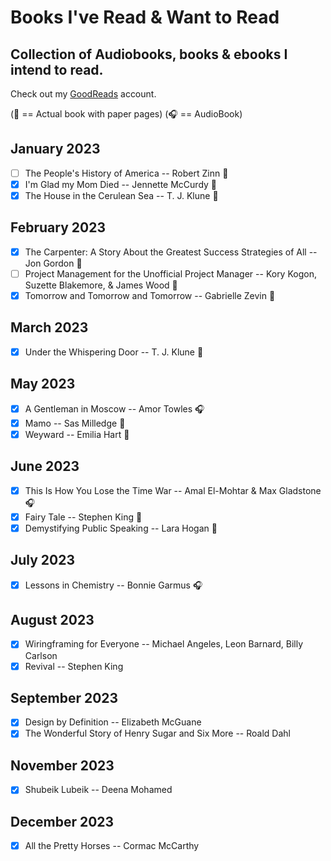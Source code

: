 # Books I've Read & Want to Read

## Collection of Audiobooks, books & ebooks I intend to read.

Check out my [GoodReads](https://www.goodreads.com/user/show/33690483-nick) account.

(:blue_book: == Actual book with paper pages)
(:headphones: == AudioBook)

## January 2023

- [ ] The People's History of America -- Robert Zinn :blue_book:
- [x] I'm Glad my Mom Died -- Jennette McCurdy :blue_book:
- [x] The House in the Cerulean Sea -- T. J. Klune :blue_book:

## February 2023

- [x] The Carpenter: A Story About the Greatest Success Strategies of All -- Jon Gordon :blue_book:
- [ ] Project Management for the Unofficial Project Manager -- Kory Kogon, Suzette Blakemore, & James Wood :blue_book:
- [x] Tomorrow and Tomorrow and Tomorrow -- Gabrielle Zevin :blue_book:

## March 2023

- [x] Under the Whispering Door -- T. J. Klune :blue_book:

## May 2023

- [x] A Gentleman in Moscow -- Amor Towles :headphones:
- [x] Mamo -- Sas Milledge :blue_book:
- [x] Weyward -- Emilia Hart :blue_book:

## June 2023

- [x] This Is How You Lose the Time War -- Amal El-Mohtar & Max Gladstone :headphones:
- [x] Fairy Tale -- Stephen King :blue_book:
- [x] Demystifying Public Speaking -- Lara Hogan :blue_book:

## July 2023

- [x] Lessons in Chemistry -- Bonnie Garmus :headphones:

## August 2023

- [x] Wiringframing for Everyone -- Michael Angeles, Leon Barnard, Billy Carlson
- [x] Revival -- Stephen King

## September 2023

- [x] Design by Definition -- Elizabeth McGuane
- [x] The Wonderful Story of Henry Sugar and Six More -- Roald Dahl

## November 2023

- [x] Shubeik Lubeik -- Deena Mohamed

## December 2023

- [x] All the Pretty Horses -- Cormac McCarthy
